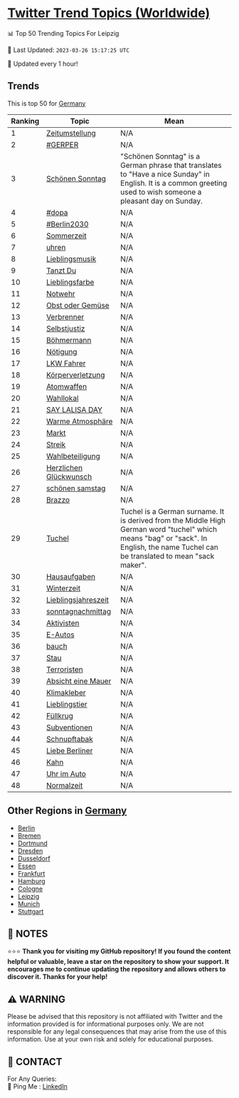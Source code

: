 [Twitter Trend Topics (Worldwide)](https://github.com/ErcinDedeoglu/Twitter-Trend-Topics)
==========


📊 Top 50 Trending Topics For Leipzig

📆 Last Updated: `2023-03-26 15:17:25 UTC`

🔧 Updated every 1 hour!


## Trends

This is top 50 for [Germany](</Germany>)

| Ranking | Topic | Mean |
| ------- | ------------ | ------------ |
| 1 | [Zeitumstellung](http://twitter.com/search?q=Zeitumstellung) | N/A |
| 2 | [#GERPER](http://twitter.com/search?q=%23GERPER) | N/A |
| 3 | [Schönen Sonntag](http://twitter.com/search?q=Sch%c3%b6nen+Sonntag) | "Schönen Sonntag" is a German phrase that translates to "Have a nice Sunday" in English. It is a common greeting used to wish someone a pleasant day on Sunday. |
| 4 | [#dopa](http://twitter.com/search?q=%23dopa) | N/A |
| 5 | [#Berlin2030](http://twitter.com/search?q=%23Berlin2030) | N/A |
| 6 | [Sommerzeit](http://twitter.com/search?q=Sommerzeit) | N/A |
| 7 | [uhren](http://twitter.com/search?q=uhren) | N/A |
| 8 | [Lieblingsmusik](http://twitter.com/search?q=Lieblingsmusik) | N/A |
| 9 | [Tanzt Du](http://twitter.com/search?q=Tanzt+Du) | N/A |
| 10 | [Lieblingsfarbe](http://twitter.com/search?q=Lieblingsfarbe) | N/A |
| 11 | [Notwehr](http://twitter.com/search?q=Notwehr) | N/A |
| 12 | [Obst oder Gemüse](http://twitter.com/search?q=Obst+oder+Gem%c3%bcse) | N/A |
| 13 | [Verbrenner](http://twitter.com/search?q=Verbrenner) | N/A |
| 14 | [Selbstjustiz](http://twitter.com/search?q=Selbstjustiz) | N/A |
| 15 | [Böhmermann](http://twitter.com/search?q=B%c3%b6hmermann) | N/A |
| 16 | [Nötigung](http://twitter.com/search?q=N%c3%b6tigung) | N/A |
| 17 | [LKW Fahrer](http://twitter.com/search?q=LKW+Fahrer) | N/A |
| 18 | [Körperverletzung](http://twitter.com/search?q=K%c3%b6rperverletzung) | N/A |
| 19 | [Atomwaffen](http://twitter.com/search?q=Atomwaffen) | N/A |
| 20 | [Wahllokal](http://twitter.com/search?q=Wahllokal) | N/A |
| 21 | [SAY LALISA DAY](http://twitter.com/search?q=SAY+LALISA+DAY) | N/A |
| 22 | [Warme Atmosphäre](http://twitter.com/search?q=Warme+Atmosph%c3%a4re) | N/A |
| 23 | [Markt](http://twitter.com/search?q=Markt) | N/A |
| 24 | [Streik](http://twitter.com/search?q=Streik) | N/A |
| 25 | [Wahlbeteiligung](http://twitter.com/search?q=Wahlbeteiligung) | N/A |
| 26 | [Herzlichen Glückwunsch](http://twitter.com/search?q=Herzlichen+Gl%c3%bcckwunsch) | N/A |
| 27 | [schönen samstag](http://twitter.com/search?q=sch%c3%b6nen+samstag) | N/A |
| 28 | [Brazzo](http://twitter.com/search?q=Brazzo) | N/A |
| 29 | [Tuchel](http://twitter.com/search?q=Tuchel) | Tuchel is a German surname. It is derived from the Middle High German word "tuchel" which means "bag" or "sack". In English, the name Tuchel can be translated to mean "sack maker". |
| 30 | [Hausaufgaben](http://twitter.com/search?q=Hausaufgaben) | N/A |
| 31 | [Winterzeit](http://twitter.com/search?q=Winterzeit) | N/A |
| 32 | [Lieblingsjahreszeit](http://twitter.com/search?q=Lieblingsjahreszeit) | N/A |
| 33 | [sonntagnachmittag](http://twitter.com/search?q=sonntagnachmittag) | N/A |
| 34 | [Aktivisten](http://twitter.com/search?q=Aktivisten) | N/A |
| 35 | [E-Autos](http://twitter.com/search?q=E-Autos) | N/A |
| 36 | [bauch](http://twitter.com/search?q=bauch) | N/A |
| 37 | [Stau](http://twitter.com/search?q=Stau) | N/A |
| 38 | [Terroristen](http://twitter.com/search?q=Terroristen) | N/A |
| 39 | [Absicht eine Mauer](http://twitter.com/search?q=Absicht+eine+Mauer) | N/A |
| 40 | [Klimakleber](http://twitter.com/search?q=Klimakleber) | N/A |
| 41 | [Lieblingstier](http://twitter.com/search?q=Lieblingstier) | N/A |
| 42 | [Füllkrug](http://twitter.com/search?q=F%c3%bcllkrug) | N/A |
| 43 | [Subventionen](http://twitter.com/search?q=Subventionen) | N/A |
| 44 | [Schnupftabak](http://twitter.com/search?q=Schnupftabak) | N/A |
| 45 | [Liebe Berliner](http://twitter.com/search?q=Liebe+Berliner) | N/A |
| 46 | [Kahn](http://twitter.com/search?q=Kahn) | N/A |
| 47 | [Uhr im Auto](http://twitter.com/search?q=Uhr+im+Auto) | N/A |
| 48 | [Normalzeit](http://twitter.com/search?q=Normalzeit) | N/A |



## Other Regions in [Germany](</Germany>)

* [Berlin](</Germany/Berlin.md>)
* [Bremen](</Germany/Bremen.md>)
* [Dortmund](</Germany/Dortmund.md>)
* [Dresden](</Germany/Dresden.md>)
* [Dusseldorf](</Germany/Dusseldorf.md>)
* [Essen](</Germany/Essen.md>)
* [Frankfurt](</Germany/Frankfurt.md>)
* [Hamburg](</Germany/Hamburg.md>)
* [Cologne](</Germany/Cologne.md>)
* [Leipzig](</Germany/Leipzig.md>)
* [Munich](</Germany/Munich.md>)
* [Stuttgart](</Germany/Stuttgart.md>)



## 📝 NOTES

⭐⭐⭐ **Thank you for visiting my GitHub repository! If you found the content helpful or valuable, leave a star on the repository to show your support. It encourages me to continue updating the repository and allows others to discover it. Thanks for your help!**


## ⚠️ WARNING

Please be advised that this repository is not affiliated with Twitter and the information provided is for informational purposes only. We are not responsible for any legal consequences that may arise from the use of this information. Use at your own risk and solely for educational purposes.


## 📨 CONTACT

 For Any Queries:  
            🏓 Ping Me : [LinkedIn](https://www.linkedin.com/in/ercindedeoglu/)
